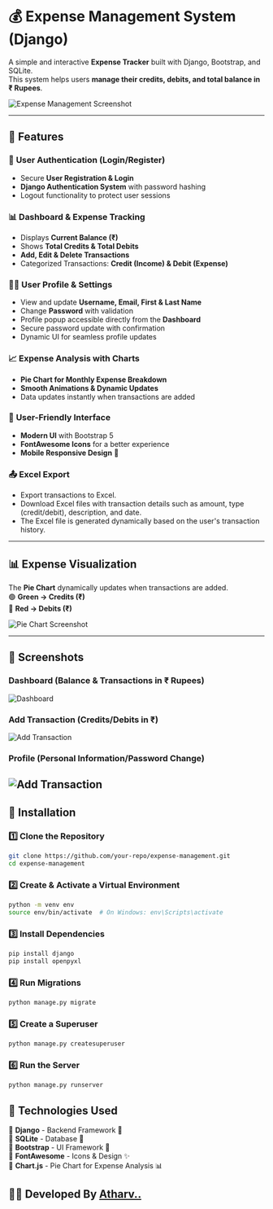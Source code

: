 # 💰 Expense Management System (Django)  
A simple and interactive **Expense Tracker** built with Django, Bootstrap, and SQLite.  
This system helps users **manage their credits, debits, and total balance in ₹ Rupees**.

![Expense Management Screenshot](expenses_management/static/images/screenshot.PNG)  

---

## 🚀 Features  

### 🔐 **User Authentication (Login/Register)**
- Secure **User Registration & Login**
- **Django Authentication System** with password hashing
- Logout functionality to protect user sessions  

### 📊 **Dashboard & Expense Tracking**
- Displays **Current Balance (₹)**
- Shows **Total Credits & Total Debits**
- **Add, Edit & Delete Transactions**
- Categorized Transactions: **Credit (Income) & Debit (Expense)**

### 🧑‍💻 **User Profile & Settings**  
- View and update **Username, Email, First & Last Name**  
- Change **Password** with validation  
- Profile popup accessible directly from the **Dashboard**  
- Secure password update with confirmation  
- Dynamic UI for seamless profile updates 

### 📈 **Expense Analysis with Charts**
- **Pie Chart for Monthly Expense Breakdown**
- **Smooth Animations & Dynamic Updates**
- Data updates instantly when transactions are added  

### 🎨 **User-Friendly Interface**
- **Modern UI** with Bootstrap 5  
- **FontAwesome Icons** for a better experience  
- **Mobile Responsive Design** 📱

### 📤 **Excel Export**
- Export transactions to Excel.
- Download Excel files with transaction details such as amount, type (credit/debit), description, and date.
- The Excel file is generated dynamically based on the user's transaction history.

---


## 📊 Expense Visualization  
The **Pie Chart** dynamically updates when transactions are added.  
🟢 **Green → Credits (₹)**  
🔴 **Red → Debits (₹)**  

![Pie Chart Screenshot](expenses_management/static/images/piechart.PNG)  

---

## 📸 Screenshots  

### **Dashboard (Balance & Transactions in ₹ Rupees)**  
![Dashboard](expenses_management/static/images/dashboard.PNG)  

### **Add Transaction (Credits/Debits in ₹)**  
![Add Transaction](expenses_management/static/images/add_transaction.PNG)  

### **Profile (Personal Information/Password Change)**  
![Add Transaction](expenses_management/static/images/profile.PNG) 
---

## 🔧 Installation  
### 1️⃣ **Clone the Repository**
```sh
git clone https://github.com/your-repo/expense-management.git
cd expense-management
```
### 2️⃣ **Create & Activate a Virtual Environment**
```sh
python -m venv env
source env/bin/activate  # On Windows: env\Scripts\activate
```
### 3️⃣ **Install Dependencies**
```sh
pip install django
pip install openpyxl  
```
### 4️⃣ **Run Migrations**
```sh
python manage.py migrate
```
### 5️⃣ **Create a Superuser**
```sh
python manage.py createsuperuser
```
### 6️⃣ **Run the Server**
```sh
python manage.py runserver
```


## 🔧 Technologies Used  

🔹 **Django** - Backend Framework 🐍  
🔹 **SQLite** - Database 💾  
🔹 **Bootstrap** - UI Framework 🎨  
🔹 **FontAwesome** - Icons & Design ✨  
🔹 **Chart.js** - Pie Chart for Expense Analysis 📊  


## 👨‍💻 Developed By   [Atharv..](https://github.com/Atharv564)
